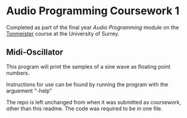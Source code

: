 # Audio Programming Coursework 1
Completed as part of the final year *Audio Programming* module on the [Tonmeister](https://www.tonmeister.uk/) course at the University of Surrey.

## Midi-Oscillator

This program will print the samples of a sine wave as floating point numbers.

Instructions for use can be found by running the program with the arguement "-help"

The repo is left unchanged from when it was submitted as coursework, other than this readme. The code was required to be in one file.
